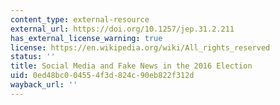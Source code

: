 ```yaml
---
content_type: external-resource
external_url: https://doi.org/10.1257/jep.31.2.211
has_external_license_warning: true
license: https://en.wikipedia.org/wiki/All_rights_reserved
status: ''
title: Social Media and Fake News in the 2016 Election
uid: 0ed48bc0-0455-4f3d-824c-90eb822f312d
wayback_url: ''
---
```

